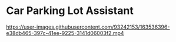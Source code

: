 # Car Parking Lot Assistant




https://user-images.githubusercontent.com/93242153/163536396-e38db465-397c-41ee-9225-3141d06003f2.mp4

